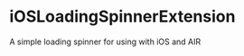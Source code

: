 iOSLoadingSpinnerExtension
==========================

A simple loading spinner for using with iOS and AIR
